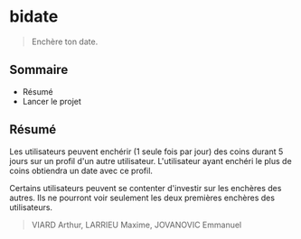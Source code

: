# bidate

> Enchère ton date.

## Sommaire

+ Résumé
+ Lancer le projet

## Résumé

Les utilisateurs peuvent enchérir (1 seule fois par jour) des coins durant 5 jours sur un profil d'un autre utilisateur. L'utilisateur ayant enchéri le plus de coins obtiendra un date avec ce profil.

Certains utilisateurs peuvent se contenter d'investir sur les enchères des autres. Ils ne pourront voir seulement les deux premières enchères des utilisateurs.

> VIARD Arthur, LARRIEU Maxime, JOVANOVIC Emmanuel 